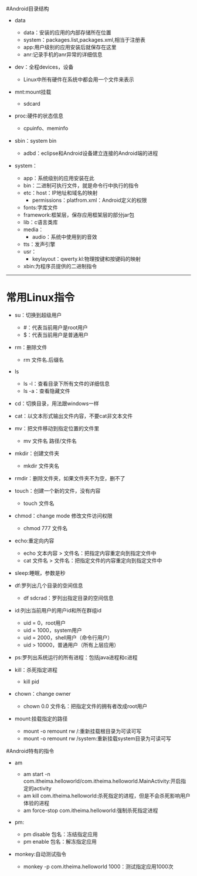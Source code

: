 #Android目录结构
* data
	* data：安装的应用的内部存储所在位置
	* system：packages.list,packages.xml,相当于注册表
	* app:用户级别的应用安装后就保存在这里
	* anr:记录手机的anr异常的详细信息

* dev：全程devices，设备
	* Linux中所有硬件在系统中都会用一个文件来表示

* mnt:mount挂载
	* sdcard

* proc:硬件的状态信息
	* cpuinfo、meminfo

* sbin：system bin
	* adbd：eclipse和Android设备建立连接的Android端的进程

* system：
	* app：系统级别的应用安装在此
	* bin：二进制可执行文件，就是命令行中执行的指令
	* etc：host：IP地址和域名的映射
		* permissions：platfrom.xml：Android定义的权限
	* fonts:字库文件
	* framework:框架层，保存应用框架层的部分jar包
	* lib：c语言类库
	* media：
		* audio：系统中使用到的音效
	* tts：发声引擎
	* usr：
		* keylayout：qwerty.kl:物理按键和按键码的映射
	* xbin:为程序员提供的二进制指令

---
# 常用Linux指令
* su：切换到超级用户
	* #：代表当前用户是root用户
	* $：代表当前用户是普通用户

* rm：删除文件
	* rm 文件名.后缀名
* ls
	* ls -l：查看目录下所有文件的详细信息
	* ls -a：查看隐藏文件
* cd：切换目录，用法跟windows一样
* cat：以文本形式输出文件内容，不要cat非文本文件
* mv：把文件移动到指定位置的文件里
	* mv 文件名 路径/文件名
* mkdir：创建文件夹
	* mkdir 文件夹名
* rmdir：删除文件夹，如果文件夹不为空，删不了
* touch：创建一个新的文件，没有内容
	* touch 文件名
* chmod：change mode 修改文件访问权限
	* chmod 777 文件名
* echo:重定向内容
	* echo 文本内容 > 文件名：把指定内容重定向到指定文件中
	* cat 文件名 > 文件名：把指定文件的内容重定向到指定文件中
* sleep:睡眠，参数是秒
* df:罗列出几个目录的空间信息
	* df sdcrad：罗列出指定目录的空间信息
* id:列出当前用户的用户id和所在群组id
	* uid = 0，root用户
	* uid = 1000，system用户
	* uid = 2000，shell用户（命令行用户）
	* uid > 10000，普通用户（所有上层应用）
* ps:罗列出系统运行的所有进程：包括java进程和c进程
* kill：杀死指定进程
	* kill pid
* chown：change owner
	* chown 0.0 文件名：把指定文件的拥有者改成root用户
* mount:挂载指定的路径
	* mount -o remount rw /:重新挂载根目录为可读可写
	* mount -o remount rw /system:重新挂载system目录为可读可写

#Android特有的指令
* am
	* am start -n com.itheima.helloworld/com.itheima.helloworld.MainActivity:开启指定的activity
	* am kill com.itheima.helloworld:杀死指定的进程，但是不会杀死影响用户体验的进程
	* am force-stop com.itheima.helloworld:强制杀死指定进程

* pm:
	* pm disable 包名：冻结指定应用
	* pm enable 包名：解冻指定应用

* monkey:自动测试指令
	* monkey -p com.itheima.helloworld 1000：测试指定应用1000次